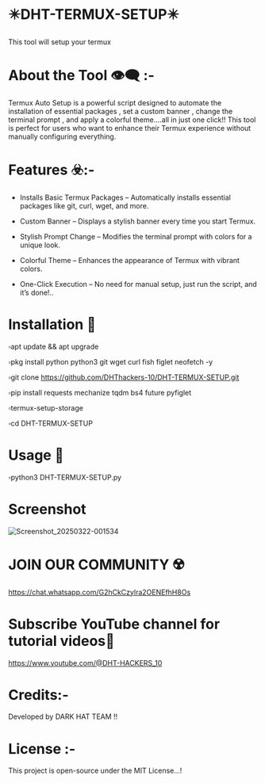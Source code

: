 # ✴️DHT-TERMUX-SETUP✴️
This tool will setup your termux 

# About the Tool 👁️‍🗨️ :-

Termux Auto Setup is a powerful script designed to automate the installation of essential packages , set a custom banner ,  change the terminal prompt , and apply a colorful theme....all in just one click!! This tool is perfect for users who want to enhance their Termux experience without manually configuring everything. 

# Features ☣️:-

* Installs Basic Termux Packages – Automatically installs essential packages like git, curl, wget, and more.

* Custom Banner – Displays a stylish banner every time you start Termux.

* Stylish Prompt Change – Modifies the terminal prompt with colors for a unique look.

* Colorful Theme – Enhances the appearance of Termux with vibrant colors.

* One-Click Execution – No need for manual setup, just run the script, and it’s done!..

# Installation 🔻

▫️apt update && apt upgrade

▫️pkg install python python3 git wget curl fish figlet neofetch -y

▫️git clone https://github.com/DHThackers-10/DHT-TERMUX-SETUP.git

▫️pip install requests mechanize tqdm bs4 future pyfiglet 

▫️termux-setup-storage

▫️cd DHT-TERMUX-SETUP 

# Usage 🔰

▫️python3 DHT-TERMUX-SETUP.py

# Screenshot

![Screenshot_20250322-001534](https://github.com/user-attachments/assets/a0f46c29-21da-47f6-809e-7f650f84c6d9)

# JOIN OUR COMMUNITY ☢️

https://chat.whatsapp.com/G2hCkCzylra2OENEfhH8Os

# Subscribe YouTube channel for tutorial videos🎦

https://www.youtube.com/@DHT-HACKERS_10

# Credits:-

Developed by DARK HAT TEAM !!

# License :-

This project is open-source under the MIT License...!
